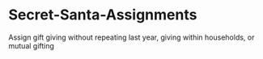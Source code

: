 # Secret-Santa-Assignments
Assign gift giving without repeating last year, giving within households, or mutual gifting
